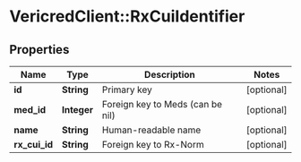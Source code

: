 # VericredClient::RxCuiIdentifier

## Properties
Name | Type | Description | Notes
------------ | ------------- | ------------- | -------------
**id** | **String** | Primary key | [optional] 
**med_id** | **Integer** | Foreign key to Meds (can be nil) | [optional] 
**name** | **String** | Human-readable name | [optional] 
**rx_cui_id** | **String** | Foreign key to Rx-Norm | [optional] 


